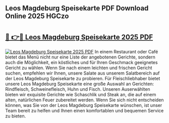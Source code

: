 ## Leos Magdeburg Speisekarte PDF Download Online 2025 HGCzo

# <h2><a href="http://gcb3n0t.nevu.top/?p=Leos+Magdeburg+Speisekarte">🔗 👉🔴 Leos Magdeburg Speisekarte 2025 PDF</a></h2>

[![Leos Magdeburg Speisekarte 2025 PDF](https://i.imgur.com/dBaPXMq.png)](http://gcb3n0t.nevu.top/?p=Leos+Magdeburg+Speisekarte)
In einem Restaurant oder Café bietet das Menü nicht nur eine Liste der angebotenen Gerichte, sondern auch die Möglichkeit, ein köstliches und für Ihren Geschmack geeignetes Gericht zu wählen. Wenn Sie nach einem leichten und frischen Gericht suchen, empfehlen wir Ihnen, unsere Salate aus unserem Salatbereich auf der Leos Magdeburg Speisekarte zu probieren. Für Fleischliebhaber bietet unsere Leos Magdeburg Speisekarte eine große Auswahl an Gerichten: Rindfleisch, Schweinefleisch, Huhn und Fisch. Unseren Auserwählten bieten wir exquisite Gerichte wie Schaschlik und Steak an, die auf einem alten, natürlichen Feuer zubereitet werden. Wenn Sie sich nicht entscheiden können, was Sie von der Leos Magdeburg Speisekarte wünschen, ist unser Team bereit zu helfen und Ihnen einen komfortablen und bequemen Service zu bieten.

